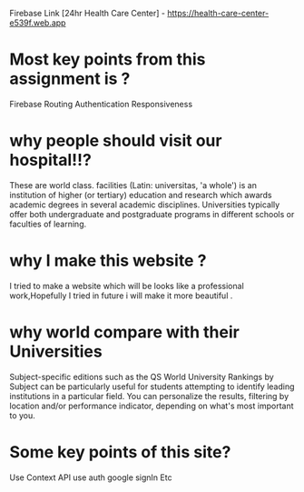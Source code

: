 
Firebase Link [24hr Health Care Center] - https://health-care-center-e539f.web.app

# Most key points from this assignment is ?
Firebase
Routing
Authentication
Responsiveness

# why people should visit our hospital!!?
 These are world class. facilities (Latin: universitas, 'a whole') is an institution of higher (or tertiary) education and research which awards academic degrees in several academic disciplines. Universities typically offer both undergraduate and postgraduate programs in different schools or faculties of learning.


 # why I make this website ?
 I tried to make a website which will be looks like a professional work,Hopefully I tried in future i will make it more beautiful .


 # why world compare with their Universities

 Subject-specific editions such as the QS World University Rankings by Subject can be particularly useful for students attempting to identify leading institutions in a particular field. You can personalize the results, filtering by location and/or performance indicator, depending on what's most important to you.

# Some key points of this site?
Use Context API
use auth
google signIn 
Etc 
